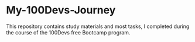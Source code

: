 # My-100Devs-Journey
This repository contains study materials and most tasks, I completed during the course of the 100Devs free Bootcamp program.

